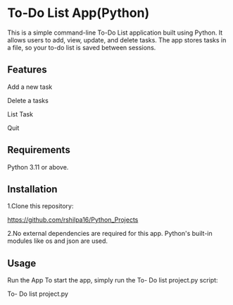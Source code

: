 # To-Do List App(Python)

This is a simple command-line To-Do List application built using Python. It allows users to add, view, update, and delete tasks. The app stores tasks in a file, so your to-do list is saved between sessions.

## Features

Add a new task

Delete a tasks

List Task

Quit

## Requirements

Python 3.11 or above.

## Installation

1.Clone this repository:

https://github.com/rshilpa16/Python_Projects

2.No external dependencies are required for this app. Python's built-in modules like os and json are used.

## Usage

Run the App
To start the app, simply run the To- Do list project.py script:

To- Do list project.py
